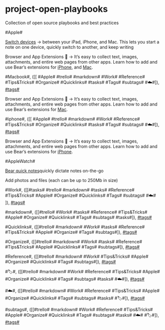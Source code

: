 # project-open-playbooks
Collection of open source playbooks and best practices


#Apple# 

[Switch devices](https://support.apple.com/en-us/HT204681)  -> between your iPad, iPhone, and Mac. This lets you start a note on one device, quickly switch to another, and keep writing 

Browser and App Extensions 🧩 -> It’s easy to collect text, images, attachments, and entire web pages from other apps. Learn how to add and use Bear’s extensions for [iPhone](http://www.bear-writer.com/faq//Extensions/iOS%20App%20Extension/), and [Mac](http://www.bear-writer.com/faq//Extensions/Browser%20extensions/).

#Macbook#, ([[ #Apple# #trello# #markdown# #Work# #Reference# #Tips&Tricks# #Organize# #Quicklinks# #tasks# #Tags# #subtags# #☁️#]), [#tags#](bear://x-callback-url/open-tag?name=Tags) 

Browser and App Extensions 🧩 -> It’s easy to collect text, images, attachments, and entire web pages from other apps. Learn how to add and use Bear’s extensions for [Mac](http://www.bear-writer.com/faq//Extensions/Browser%20extensions/). 

#iphone#, ([[ #Apple# #trello# #markdown# #Work# #Reference# #Tips&Tricks# #Organize# #Quicklinks# #tasks# #Tags# #subtags# #☁️#]), [#tags#](bear://x-callback-url/open-tag?name=Tags) 

Browser and App Extensions 🧩 -> It’s easy to collect text, images, attachments, and entire web pages from other apps. Learn how to add and use Bear’s extensions for [iPhone](http://www.bear-writer.com/faq//Extensions/iOS%20App%20Extension/). 

#AppleWatch#

[Bear quick notes](Https:///bear.app/faq/Bear%20for%20Apple%20Watch%20overview/)quickly dictate notes on-the-go

Add photos and files (each can be up to 250Mb in size)

#Work#, ([[#tasks# #trello# #markdown# #tasks# #Reference# #Tips&Tricks# #Apple# #Organize# #Quicklinks# #Tags# #subtags# #☁️# ]), [#tags#](bear://x-callback-url/open-tag?name=Tags) 

#markdown#, ([[#trello# #Work# #tasks# #Reference# #Tips&Tricks# #Apple# #Organize# #Quicklinks# #Tags# #subtags# #tasks#]), [#tags#](bear://x-callback-url/open-tag?name=Tags) 

#Quicklinks#, ([[#trello# #markdown# #Work# #tasks# #Reference# #Tips&Tricks# #Apple# #Organize# #Tags# #subtags#]), [#tags#](bear://x-callback-url/open-tag?name=Tags) 

#Organize#, ([[#trello# #markdown# #Work#  #tasks# #Reference# #Tips&Tricks# #Apple# #Quicklinks# #Tags# #subtags#]), [#tags#](bear://x-callback-url/open-tag?name=Tags) 

#Reference#, ([[#trello# #markdown# #Work# #Tips&Tricks# #Apple# #Organize# #Quicklinks# #Tags# #subtags#]), [#tags#](bear://x-callback-url/open-tag?name=Tags) 

#🏷#, ([[#trello# #markdown# #Work# #Reference# #Tips&Tricks# #Apple# #Organize# #Quicklinks# #Tags# #subtags# #tasks# #☁️#]), [#tags#](bear://x-callback-url/open-tag?name=Tags) 

#☁️#, ([[#trello# #markdown# #Work# #Reference# #Tips&Tricks# #Apple# #Organize# #Quicklinks#  #Tags# #subtags# #tasks# #🏷#]), [#tags#](bear://x-callback-url/open-tag?name=Tags) 

#subtags#, ([[#trello# #markdown# #Work# #Reference# #Tips&Tricks# #Apple# #Organize# #Quicklinks# #Tags# #subtags# #tasks# #☁️# #🏷#]), [#tags#](bear://x-callback-url/open-tag?name=Tags) 



